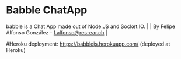 # Babble ChatApp
babble is a Chat App made out of Node.JS and Socket.IO.
|
| By  Felipe Alfonso González - f.alfonso@res-ear.ch
|

#Heroku deployment:
https://babblejs.herokuapp.com/ (deployed at Heroku)

 

